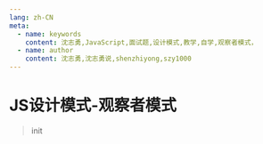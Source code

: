 ```yaml
---
lang: zh-CN
meta:
  - name: keywords
    content: 沈志勇,JavaScript,面试题,设计模式,教学,自学,观察者模式，
  - name: author
    content: 沈志勇,沈志勇说,shenzhiyong,szy1000
---
```

 

 # JS设计模式-观察者模式
 
>init



<contact></contact>
